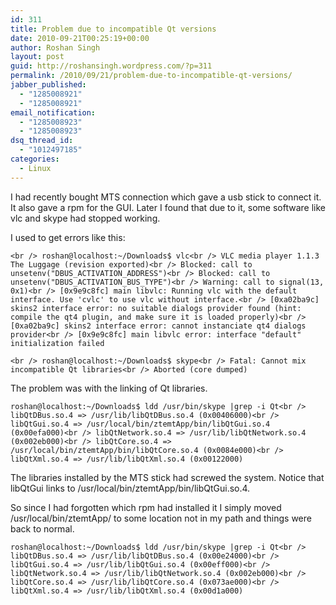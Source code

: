```yaml
---
id: 311
title: Problem due to incompatible Qt versions
date: 2010-09-21T00:25:19+00:00
author: Roshan Singh
layout: post
guid: http://roshansingh.wordpress.com/?p=311
permalink: /2010/09/21/problem-due-to-incompatible-qt-versions/
jabber_published:
  - "1285008921"
  - "1285008921"
email_notification:
  - "1285008923"
  - "1285008923"
dsq_thread_id:
  - "1012497185"
categories:
  - Linux
---
```

I had recently bought MTS connection which gave a usb stick to connect it. It also gave a rpm for the GUI. Later I found that due to it, some software like vlc and skype had stopped working.

I used to get errors like this:
  
`<br />
roshan@localhost:~/Downloads$ vlc<br />
VLC media player 1.1.3 The Luggage (revision exported)<br />
Blocked: call to unsetenv("DBUS_ACTIVATION_ADDRESS")<br />
Blocked: call to unsetenv("DBUS_ACTIVATION_BUS_TYPE")<br />
Warning: call to signal(13, 0x1)<br />
[0x9e9c8fc] main libvlc: Running vlc with the default interface. Use 'cvlc' to use vlc without interface.<br />
[0xa02ba9c] skins2 interface error: no suitable dialogs provider found (hint: compile the qt4 plugin, and make sure it is loaded properly)<br />
[0xa02ba9c] skins2 interface error: cannot instanciate qt4 dialogs provider<br />
[0x9e9c8fc] main libvlc error: interface "default" initialization failed`
  
`<br />
roshan@localhost:~/Downloads$ skype<br />
Fatal: Cannot mix incompatible Qt libraries<br />
Aborted (core dumped)`

The problem was with the linking of Qt libraries.
  
`roshan@localhost:~/Downloads$ ldd /usr/bin/skype |grep -i Qt<br />
libQtDBus.so.4 => /usr/lib/libQtDBus.so.4 (0x00406000)<br />
libQtGui.so.4 => /usr/local/bin/ztemtApp/bin/libQtGui.so.4 (0x00efa000)<br />
libQtNetwork.so.4 => /usr/lib/libQtNetwork.so.4 (0x002eb000)<br />
libQtCore.so.4 => /usr/local/bin/ztemtApp/bin/libQtCore.so.4 (0x0084e000)<br />
libQtXml.so.4 => /usr/lib/libQtXml.so.4 (0x00122000)`

The libraries installed by the MTS stick had screwed the system. Notice that libQtGui links to /usr/local/bin/ztemtApp/bin/libQtGui.so.4.

So since I had forgotten which rpm had installed it I simply moved /usr/local/bin/ztemtApp/ to some location not in my path and things were back to normal.

`roshan@localhost:~/Downloads$ ldd /usr/bin/skype |grep -i Qt<br />
libQtDBus.so.4 => /usr/lib/libQtDBus.so.4 (0x00e24000)<br />
libQtGui.so.4 => /usr/lib/libQtGui.so.4 (0x00eff000)<br />
libQtNetwork.so.4 => /usr/lib/libQtNetwork.so.4 (0x002eb000)<br />
libQtCore.so.4 => /usr/lib/libQtCore.so.4 (0x073ae000)<br />
libQtXml.so.4 => /usr/lib/libQtXml.so.4 (0x00d1a000)`